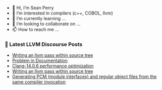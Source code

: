 - 👋 Hi, I’m Sean Perry
- 👀 I’m interested in compilers (c++, COBOL, llvm)
- 🌱 I’m currently learning ...
- 💞️ I’m looking to collaborate on ...
- 📫 How to reach me ...

<!---
s66perry/s66perry is a ✨ special ✨ repository because its `README.md` (this file) appears on your GitHub profile.
You can click the Preview link to take a look at your changes.
--->
### 📕 Latest LLVM Discourse Posts

<!-- DISCOURSE-LLVM:START -->
- [Writing an llvm pass within source tree](https://discourse.llvm.org/t/writing-an-llvm-pass-within-source-tree/65903#post_4)
- [Problem in Documentation](https://discourse.llvm.org/t/problem-in-documentation/65920#post_1)
- [Clang-14.0.6 performance optimization](https://discourse.llvm.org/t/clang-14-0-6-performance-optimization/65757?page=2#post_21)
- [Writing an llvm pass within source tree](https://discourse.llvm.org/t/writing-an-llvm-pass-within-source-tree/65903#post_3)
- [Generating PCM &lpar;module interfaces&rpar; and regular object files from the same compiler invocation](https://discourse.llvm.org/t/generating-pcm-module-interfaces-and-regular-object-files-from-the-same-compiler-invocation/65918#post_2)
<!-- DISCOURSE-LLVM:END -->
